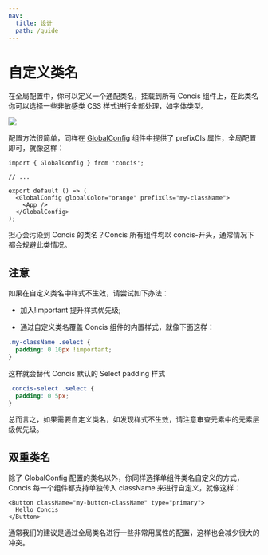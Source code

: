 ```yaml
---
nav:
  title: 设计
  path: /guide
---
```


# 自定义类名

在全局配置中，你可以定义一个通配类名，挂载到所有 Concis 组件上，在此类名你可以选择一些非敏感类 CSS 样式进行全部处理，如字体类型。

<img src="http://concis.org.cn/images/className.jpg" />

配置方法很简单，同样在 <a href="http://concis.org.cn/#/zh-CN/common/global-config">GlobalConfig</a> 组件中提供了 prefixCls 属性，全局配置即可，就像这样：

```tsx pure
import { GlobalConfig } from 'concis';

// ...

export default () => (
  <GlobalConfig globalColor="orange" prefixCls="my-className">
    <App />
  </GlobalConfig>
);
```

担心会污染到 Concis 的类名？Concis 所有组件均以 concis-开头，通常情况下都会规避此类情况。

## 注意

如果在自定义类名中样式不生效，请尝试如下办法：

- 加入!important 提升样式优先级;

- 通过自定义类名覆盖 Concis 组件的内置样式，就像下面这样：

```css pure
.my-className .select {
  padding: 0 10px !important;
}
```

这样就会替代 Concis 默认的 Select padding 样式

```css pure
.concis-select .select {
  padding: 0 5px;
}
```

总而言之，如果需要自定义类名，如发现样式不生效，请注意审查元素中的元素层级优先级。

## 双重类名

除了 GlobalConfig 配置的类名以外，你同样选择单组件类名自定义的方式，Concis 每一个组件都支持单独传入 className 来进行自定义，就像这样：

```tsx pure
<Button className="my-button-className" type="primary">
  Hello Concis
</Button>
```

通常我们的建议是通过全局类名进行一些非常用属性的配置，这样也会减少很大的冲突。
